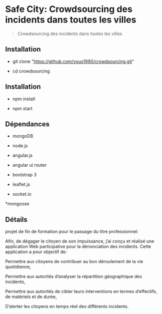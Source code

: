 # Safe City: Crowdsourcing des incidents dans toutes les villes 

>Crowdsourcing des incidents dans toutes les villes 

## Installation
* git clone "https://github.com/yous1990/crowdsourcing.git"

* cd crowdsourcing

## Installation
* npm install

* npm start

## Dépendances
* mongoDB

* node.js

* angular.js

* angular ui router

* bootstrap 3

* leaflet.js

* socket.io

*mongoose

## Détails

projet de fin de formation pour le passage du titre professionnel:

Afin, de dégager le citoyen de son impuissance, j’ai conçu et réalisé une application Web participative pour la dénonciation des incidents. Cette application a pour objectif de:

Permettre aux citoyens de contribuer au bon déroulement de la vie quotidienne,

Permettre aux autorités d’analyser la répartition géographique des incidents,

Permettre aux autorités de cibler leurs interventions en termes d’effectifs, de matériels et de durée,

D’alerter les citoyens en temps réel des différents incidents.



